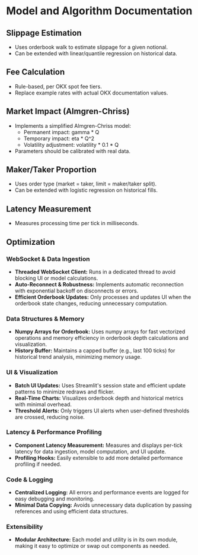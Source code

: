 # Model and Algorithm Documentation

## Slippage Estimation
- Uses orderbook walk to estimate slippage for a given notional.
- Can be extended with linear/quantile regression on historical data.

## Fee Calculation
- Rule-based, per OKX spot fee tiers.
- Replace example rates with actual OKX documentation values.

## Market Impact (Almgren-Chriss)
- Implements a simplified Almgren-Chriss model:
  - Permanent impact: gamma * Q
  - Temporary impact: eta * Q^2
  - Volatility adjustment: volatility * 0.1 * Q
- Parameters should be calibrated with real data.

## Maker/Taker Proportion
- Uses order type (market = taker, limit = maker/taker split).
- Can be extended with logistic regression on historical fills.

## Latency Measurement
- Measures processing time per tick in milliseconds.

## Optimization

### WebSocket & Data Ingestion
- **Threaded WebSocket Client:** Runs in a dedicated thread to avoid blocking UI or model calculations.
- **Auto-Reconnect & Robustness:** Implements automatic reconnection with exponential backoff on disconnects or errors.
- **Efficient Orderbook Updates:** Only processes and updates UI when the orderbook state changes, reducing unnecessary computation.

### Data Structures & Memory
- **Numpy Arrays for Orderbook:** Uses numpy arrays for fast vectorized operations and memory efficiency in orderbook depth calculations and visualization.
- **History Buffer:** Maintains a capped buffer (e.g., last 100 ticks) for historical trend analysis, minimizing memory usage.

### UI & Visualization
- **Batch UI Updates:** Uses Streamlit's session state and efficient update patterns to minimize redraws and flicker.
- **Real-Time Charts:** Visualizes orderbook depth and historical metrics with minimal overhead.
- **Threshold Alerts:** Only triggers UI alerts when user-defined thresholds are crossed, reducing noise.

### Latency & Performance Profiling
- **Component Latency Measurement:** Measures and displays per-tick latency for data ingestion, model computation, and UI update.
- **Profiling Hooks:** Easily extensible to add more detailed performance profiling if needed.

### Code & Logging
- **Centralized Logging:** All errors and performance events are logged for easy debugging and monitoring.
- **Minimal Data Copying:** Avoids unnecessary data duplication by passing references and using efficient data structures.

### Extensibility
- **Modular Architecture:** Each model and utility is in its own module, making it easy to optimize or swap out components as needed.
